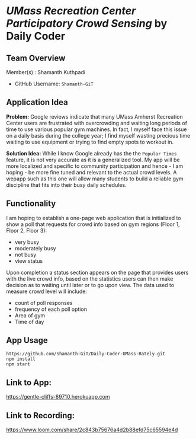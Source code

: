 # *UMass Recreation Center Participatory Crowd Sensing* by Daily Coder

## Team Overview
Member(s) : Shamanth Kuthpadi
- GitHub Username: `Shamanth-GiT`

## Application Idea
**Problem:**
Google reviews indicate that many UMass Amherst Recreation Center users are frustrated with overcrowding and waiting long periods of time to use various popular gym machines. In fact, I myself face this issue on a daily basis during the college year; I find myself wasting precious time waiting to use equipment or trying to find empty spots to workout in.

**Solution Idea:**
While I know Google already has the the `Popular Times` feature, it is not very accurate as it is a generalized tool. My app will be more localized and specific to community participation and hence - I am hoping - be more fine tuned and relevant to the actual crowd levels. A wepapp such as this one will allow many students to build a reliable gym discipline that fits into their busy daily schedules.

## Functionality
I am hoping to establish a one-page web application that is initialized to show a poll that requests for crowd info based on gym regions (Floor 1, Floor 2, Floor 3):
- very busy 
- moderately busy
- not busy
- view status

Upon completion a status section appears on the page that provides users with the live crowd info, based on the statistics users can then make decision as to waiting until later or to go upon view.
The data used to measure crowd level will include:
- count of poll responses
- frequency of each poll option
- Area of gym
- Time of day

## App Usage
```
https://github.com/Shamanth-GiT/Daily-Coder-UMass-Rately.git 
npm install
npm start
```

## Link to App:
https://gentle-cliffs-89710.herokuapp.com

## Link to Recording:
https://www.loom.com/share/2c843b75676a4d2b88efd75c65594e4d
